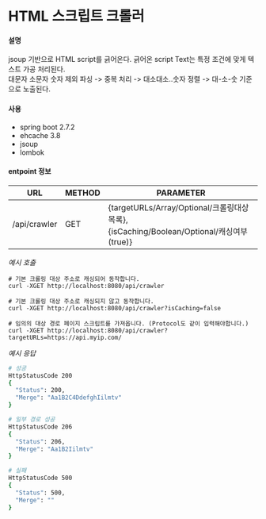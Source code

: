 # HTML 스크립트 크롤러

#### 설명

jsoup 기반으로 HTML script를 긁어온다. 긁어온 script Text는 특정 조건에 맞게 텍스트 가공 처리된다.   
대문자 소문자 숫자 제외 파싱 -> 중복 처리 -> 대소대소..숫자 정렬 -> 대-소-숫 기준으로 노출된다.   

#### 사용

- spring boot 2.7.2
- ehcache 3.8
- jsoup
- lombok

#### entpoint 정보

| URL          |METHOD| PARAMETER                                                                               |
|--------------|------|-----------------------------------------------------------------------------------------|
| /api/crawler |GET| {targetURLs/Array<String>/Optional/크롤링대상목록},<br />{isCaching/Boolean/Optional/캐싱여부(true)} |

*예시 호출*

```basn
# 기본 크롤링 대상 주소로 캐싱되어 동작합니다.
curl -XGET http://localhost:8080/api/crawler       

# 기본 크롤링 대상 주소로 캐싱되지 않고 동작합니다.
curl -XGET http://localhost:8080/api/crawler?isCaching=false 

# 임의의 대상 경로 페이지 스크립트를 가져옵니다. (Protocol도 같이 입력해야합니다.)
curl -XGET http://localhost:8080/api/crawler?targetURLs=https://api.myip.com/
```

*예시 응답*

```bash
# 성공
HttpStatusCode 200
{
  "Status": 200,
  "Merge": "Aa1B2C4DdefghIilmtv"
}

# 일부 경로 성공
HttpStatusCode 206
{
  "Status": 206,
  "Merge": "Aa1B2Iilmtv"
}

# 실패
HttpStatusCode 500
{
  "Status": 500,
  "Merge": ""
}
```
